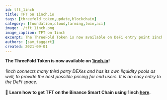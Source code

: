 ```yaml
---
id: tft_1inch
title: TFT on 1inch.io
tags: [threefold_token,update,blockchain]
category: [foundation,cloud,farming,twin,aci]
image: ./tft_1inch.png
image_caption: TFT on 1inch
excerpt: The ThreeFold Token is now available on DeFi entry point 1inch!
authors: [sam_taggart]
created: 2021-09-01
---
```


**The ThreeFold Token is now available on [1inch.io](https://1inch.io/)!**
<br/>
<br/>
*1inch connects many third party DEXes and has its own liquidity pools as well, to provide the best possible pricing for end users. It is an easy entry to the DeFi space.*
<br/>
<br/>
🎒 **Learn how to get TFT on the Binance Smart Chain using 1inch [here](https://forum.threefold.io/t/how-to-buy-tft-on-binance-smart-chain-using-1inch-io/1189).**